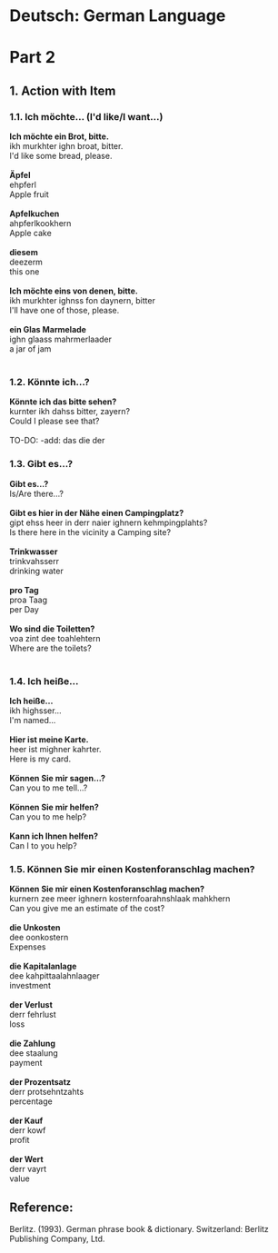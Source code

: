 # Deutsch: German Language

# Part 2

## 1. Action with Item
### 1.1. Ich möchte... (I'd like/I want...)
<b>Ich möchte ein Brot, bitte.</b><br/>
ikh murkhter ighn broat, bitter.<br/>
I'd like some bread, please.<br/>
<br/>
<b>Äpfel</b><br/>
ehpferl<br/>
Apple fruit<br/>
<br/>
<b>Apfelkuchen</b><br/>
ahpferlkookhern<br/>
Apple cake<br/>
<br/>
<b>diesem</b><br/>
deezerm<br/>
this one<br/>
<br/>
<b>Ich möchte eins von denen, bitte.</b><br/>
ikh murkhter ighnss fon daynern, bitter<br/>
I'll have one of those, please.<br/>
<br/>
<b>ein Glas Marmelade</b><br/>
ighn glaass mahrmerlaader<br/>
a jar of jam<br/>
<br/>

### 1.2. Könnte ich...?
<b>Könnte ich das bitte sehen?</b><br/>
kurnter ikh dahss bitter, zayern?<br/>
Could I please see that?<br/>
<br/>
TO-DO: -add: das die der<br/>

### 1.3. Gibt es...?
<b>Gibt es...?</b><br/>
Is/Are there...?<br/>
<br/>
<b>Gibt es hier in der Nähe einen Campingplatz?</b><br/>
gipt ehss heer in derr naier ighnern kehmpingplahts?<br/>
Is there here in the vicinity a Camping site?<br/>
<br/>
<b>Trinkwasser</b><br/>
trinkvahsserr<br/>
drinking water<br/>
<br/>
<b>pro Tag</b><br/>
proa Taag<br/>
per Day<br/>
<br/>
<b>Wo sind die Toiletten?</b><br/>
voa zint dee toahlehtern<br/>
Where are the toilets?<br/>
<br/>

### 1.4. Ich heiße...
<b>Ich heiße...</b><br/>
ikh highsser...<br/>
I'm named...<br/>
<br/>
<b>Hier ist meine Karte.</b><br/>
heer ist mighner kahrter.<br/>
Here is my card.<br/>
<br/>
<b>Können Sie mir sagen...?</b><br/>
Can you to me tell...?<br/>
<br/>
<b>Können Sie mir helfen?</b><br/>
Can you to me help?<br/>
<br/>
<b>Kann ich Ihnen helfen?</b><br/>
Can I to you help?<br/>

### 1.5. Können Sie mir einen Kostenforanschlag machen?
<b>Können Sie mir einen Kostenforanschlag machen?</b><br/>
kurnern zee meer ighnern kosternfoarahnshlaak mahkhern<br/>
Can you give me an estimate of the cost?<br/>
<br/>
<b>die Unkosten</b><br/>
dee oonkostern<br/>
Expenses<br/>
<br/>
<b>die Kapitalanlage</b><br/>
dee kahpittaalahnlaager<br/>
investment<br/>
<br/>
<b>der Verlust</b><br/>
derr fehrlust<br/>
loss<br/>
<br/>
<b>die Zahlung</b><br/>
dee staalung<br/>
payment<br/>
<br/>
<b>der Prozentsatz</b><br/>
derr protsehntzahts<br/>
percentage<br/>
<br/>
<b>der Kauf</b><br/>
derr kowf<br/>
profit<br/>
<br/>
<b>der Wert</b><br/>
derr vayrt<br/>
value<br/>

## Reference:
Berlitz. (1993). German phrase book & dictionary. Switzerland: Berlitz Publishing Company, Ltd. 
